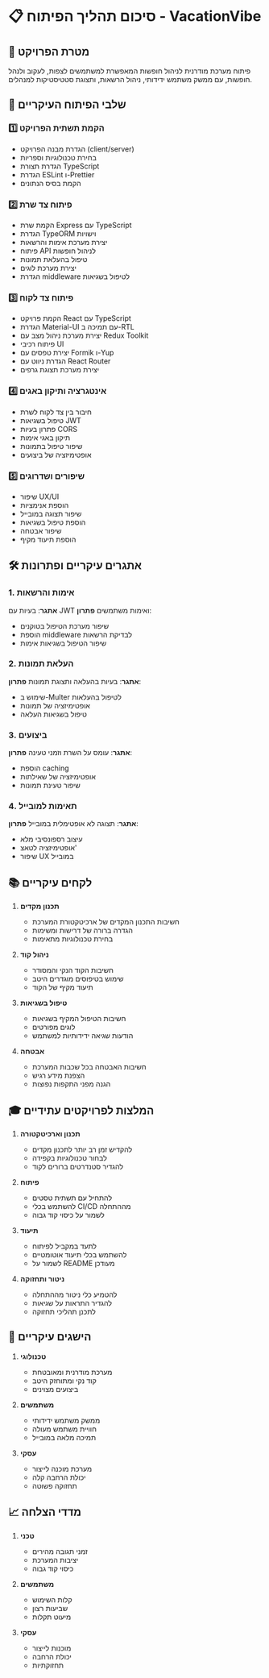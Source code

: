 # 📋 סיכום תהליך הפיתוח - VacationVibe

## 🎯 מטרת הפרויקט
פיתוח מערכת מודרנית לניהול חופשות המאפשרת למשתמשים לצפות, לעקוב ולנהל חופשות, עם ממשק משתמש ידידותי, ניהול הרשאות, ותצוגת סטטיסטיקות למנהלים.

## 📅 שלבי הפיתוח העיקריים

### 1️⃣ הקמת תשתית הפרויקט
- הגדרת מבנה הפרויקט (client/server)
- בחירת טכנולוגיות וספריות
- הגדרת תצורת TypeScript
- הגדרת ESLint ו-Prettier
- הקמת בסיס הנתונים

### 2️⃣ פיתוח צד שרת
- הקמת שרת Express עם TypeScript
- הגדרת TypeORM וישויות
- יצירת מערכת אימות והרשאות
- פיתוח API לניהול חופשות
- טיפול בהעלאת תמונות
- יצירת מערכת לוגים
- הגדרת middleware לטיפול בשגיאות

### 3️⃣ פיתוח צד לקוח
- הקמת פרויקט React עם TypeScript
- הגדרת Material-UI עם תמיכה ב-RTL
- יצירת מערכת ניהול מצב עם Redux Toolkit
- פיתוח רכיבי UI
- יצירת טפסים עם Formik ו-Yup
- הגדרת ניווט עם React Router
- יצירת מערכת תצוגת גרפים

### 4️⃣ אינטגרציה ותיקון באגים
- חיבור בין צד לקוח לשרת
- טיפול בשגיאות JWT
- פתרון בעיות CORS
- תיקון באגי אימות
- שיפור טיפול בתמונות
- אופטימיזציה של ביצועים

### 5️⃣ שיפורים ושדרוגים
- שיפור UX/UI
- הוספת אנימציות
- שיפור תצוגה במובייל
- הוספת טיפול בשגיאות
- שיפור אבטחה
- הוספת תיעוד מקיף

## 🛠️ אתגרים עיקריים ופתרונות

### 1. אימות והרשאות
**אתגר**: בעיות עם JWT ואימות משתמשים
**פתרון**: 
- שיפור מערכת הטיפול בטוקנים
- הוספת middleware לבדיקת הרשאות
- שיפור הטיפול בשגיאות אימות

### 2. העלאת תמונות
**אתגר**: בעיות בהעלאה ותצוגת תמונות
**פתרון**:
- שימוש ב-Multer לטיפול בהעלאות
- אופטימיזציה של תמונות
- טיפול בשגיאות העלאה

### 3. ביצועים
**אתגר**: עומס על השרת וזמני טעינה
**פתרון**:
- הוספת caching
- אופטימיזציה של שאילתות
- שיפור טעינת תמונות

### 4. תאימות למובייל
**אתגר**: תצוגה לא אופטימלית במובייל
**פתרון**:
- עיצוב רספונסיבי מלא
- אופטימיזציה לטאצ'
- שיפור UX במובייל

## 📚 לקחים עיקריים

1. **תכנון מקדים**
   - חשיבות התכנון המקדים של ארכיטקטורת המערכת
   - הגדרה ברורה של דרישות ומשימות
   - בחירת טכנולוגיות מתאימות

2. **ניהול קוד**
   - חשיבות הקוד הנקי והמסודר
   - שימוש בטיפוסים מוגדרים היטב
   - תיעוד מקיף של הקוד

3. **טיפול בשגיאות**
   - חשיבות הטיפול המקיף בשגיאות
   - לוגים מפורטים
   - הודעות שגיאה ידידותיות למשתמש

4. **אבטחה**
   - חשיבות האבטחה בכל שכבות המערכת
   - הצפנת מידע רגיש
   - הגנה מפני התקפות נפוצות

## 🎓 המלצות לפרויקטים עתידיים

1. **תכנון וארכיטקטורה**
   - להקדיש זמן רב יותר לתכנון מקדים
   - לבחור טכנולוגיות בקפידה
   - להגדיר סטנדרטים ברורים לקוד

2. **פיתוח**
   - להתחיל עם תשתית טסטים
   - להשתמש בכלי CI/CD מההתחלה
   - לשמור על כיסוי קוד גבוה

3. **תיעוד**
   - לתעד במקביל לפיתוח
   - להשתמש בכלי תיעוד אוטומטיים
   - לשמור על README מעודכן

4. **ניטור ותחזוקה**
   - להטמיע כלי ניטור מההתחלה
   - להגדיר התראות על שגיאות
   - לתכנן תהליכי תחזוקה

## 🌟 הישגים עיקריים

1. **טכנולוגי**
   - מערכת מודרנית ומאובטחת
   - קוד נקי ומתוחזק היטב
   - ביצועים מצוינים

2. **משתמשים**
   - ממשק משתמש ידידותי
   - חוויית משתמש מעולה
   - תמיכה מלאה במובייל

3. **עסקי**
   - מערכת מוכנה לייצור
   - יכולת הרחבה קלה
   - תחזוקה פשוטה

## 📈 מדדי הצלחה

1. **טכני**
   - זמני תגובה מהירים
   - יציבות המערכת
   - כיסוי קוד גבוה

2. **משתמשים**
   - קלות השימוש
   - שביעות רצון
   - מיעוט תקלות

3. **עסקי**
   - מוכנות לייצור
   - יכולת הרחבה
   - תחזוקתיות